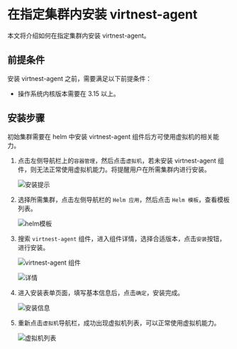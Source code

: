# 在指定集群内安装 virtnest-agent

本文将介绍如何在指定集群内安装 virtnest-agent。

## 前提条件

安装 virtnest-agent 之前，需要满足以下前提条件：

- 操作系统内核版本需要在 3.15 以上。

## 安装步骤

初始集群需要在 helm 中安装 virtnest-agent 组件后方可使用虚拟机的相关能力。

1. 点击左侧导航栏上的`容器管理`，然后点击`虚拟机`，若未安装 virtnest-agent 组件，则无法正常使用虚拟机能力。将提醒用户在所需集群内进行安装。

    ![安装提示](https://docs.daocloud.io/daocloud-docs-images/docs/zh/docs/virtnest/images/virtnest001.png)

2. 选择所需集群，点击左侧导航栏的 `Helm 应用`，然后点击 `Helm 模板`，查看模板列表。

    ![helm模板](https://docs.daocloud.io/daocloud-docs-images/docs/zh/docs/virtnest/images/virtnest002.png)

3. 搜索 `virtnest-agent` 组件，进入组件详情，选择合适版本，点击`安装`按钮，进行安装。

    ![virtnest-agent 组件](https://docs.daocloud.io/daocloud-docs-images/docs/zh/docs/virtnest/images/virtnest003.png)

    ![详情](https://docs.daocloud.io/daocloud-docs-images/docs/zh/docs/virtnest/images/virtnest004.png)

4. 进入安装表单页面，填写基本信息后，点击`确定`，安装完成。

    ![安装信息](https://docs.daocloud.io/daocloud-docs-images/docs/zh/docs/virtnest/images/virtnest005.png)

5. 重新点击`虚拟机`导航栏，成功出现虚拟机列表，可以正常使用虚拟机能力。

    ![虚拟机列表](https://docs.daocloud.io/daocloud-docs-images/docs/zh/docs/virtnest/images/virtnest006.png)
